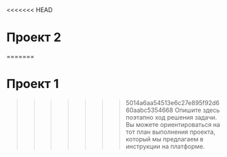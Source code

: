 <<<<<<< HEAD
# Проект 2
=======
# Проект 1
>>>>>>> 5014a6aa54513e6c27e895f92d660aabc5354668
Опишите здесь поэтапно ход решения задачи. Вы можете ориентироваться на тот план выполнения проекта, который мы предлагаем в инструкции на платформе.
